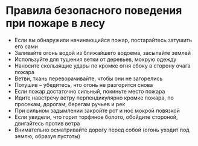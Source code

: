 # Правила безопасного поведения при пожаре в лесу

- Если вы обнаружили начинающийся пожар, постарайтесь затушить его сами
- Заливайте огонь водой из ближайшего водоема, засыпайте землей
- Используйте для тушения ветки от деревьев, мокрую одежду
- Наносите скользящие удары по кромке огня сбоку в сторону очага пожара
- Ветви, ткань переворачивайте, чтобы они не загорелись
- Потушив – убедитесь, что огонь не разгорится снова
- Если пожар достаточно сильный, покиньте место пожара
- Идите навстречу ветру перпендикулярно кромке пожара, по просекам, дорогам, берегам ручьев и рек
- При сильном задымлении закройте рот и нос мокрой повязкой
- Если увидели, что горит торфяное болото, обойдите стороной, двигайтесь против ветра
- Внимательно осматривайте дорогу перед собой (огонь уходит под землю, образуя пустоты)
